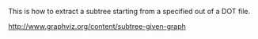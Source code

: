 This is how to extract a subtree starting from a specified out of a DOT file.

http://www.graphviz.org/content/subtree-given-graph
